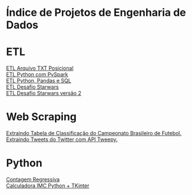 # Índice de Projetos de Engenharia de Dados

<!--Modelagem de Dados

Modelagem Relacional e Dimensional
Criação de Data Warehouse na AWS Redshift
-->

# ETL
<a href="https://github.com/guilhermebrumatti/ETL_Arquivo_TXT_Posicional">ETL Arquivo TXT Posicional</a><br>
<a href="https://github.com/guilhermebrumatti/ETL_python-with-spark">ETL Python com PySpark</a><br>
<a href="https://github.com/guilhermebrumatti/ETL_Pandas_Sql_Python">ETL Python, Pandas e SQL</a><br>
<a href="https://github.com/guilhermebrumatti/desafio_starwars">ETL Desafio Starwars</a><br>
<a href="https://github.com/guilhermebrumatti/desafio_starwars_v2">ETL Desafio Starwars versão 2</a><br>

# Web Scraping
<a href="https://github.com/guilhermebrumatti/webscraping_python">Extraindo Tabela de Classificação do Campeonato Brasileiro de Futebol.</a><br>
<a href="https://github.com/guilhermebrumatti/ETL_Python-API-Twitter-AirFlow">Extraindo Tweets do Twitter com API Tweepy.</a><br>

# Python
<a href="https://github.com/guilhermebrumatti/python_contagem_regressiva">Contagem Regressiva</a><br>
<a href="https://github.com/guilhermebrumatti/calculadora_imc_python_tkinter">Calculadora IMC Python + TKinter</a><br>
